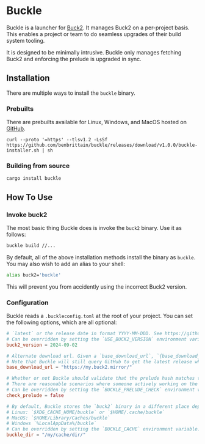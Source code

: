 # Buckle

Buckle is a launcher for [Buck2](https://buck2.build/). It manages Buck2 on a per-project basis. This enables a project or team to do seamless upgrades of their build system tooling.

It is designed to be minimally intrusive. Buckle only manages fetching Buck2 and enforcing the prelude is upgraded in sync.

## Installation

There are multiple ways to install the `buckle` binary.

### Prebuilts

There are prebuilts available for Linux, Windows, and MacOS hosted on [GitHub](https://github.com/benbrittain/buckle/releases).

```
curl --proto '=https' --tlsv1.2 -LsSf https://github.com/benbrittain/buckle/releases/download/v1.0.0/buckle-installer.sh | sh
```

### Building from source
```
cargo install buckle
```

## How To Use

### Invoke buck2
The most basic thing Buckle does is invoke the `buck2` binary. Use it as follows:

```bash
buckle build //...
```

By default, all of the above installation methods install the binary as `buckle`. You may also wish to add an alias to your shell:


```bash
alias buck2='buckle'
```

This will prevent you from accidently using the incorrect Buck2 version.

### Configuration

Buckle reads a `.buckleconfig.toml` at the root of your project. You can set the following options, which are all optional:

```toml
# `latest` or the release date in format YYYY-MM-DDD. See https://github.com/facebook/buck2/releases.
# Can be overridden by setting the `USE_BUCK2_VERSION` environment variable.
buck2_version = 2024-09-02

# Alternate download url. Given a `base_download_url`, `{base_download_url}/{version}/buck2-{arch}.zst` and `{base_download_url}/{version}/prelude_hash` should exist and serve the same contents as the upstream GitHub releases.
# Note that Buckle will still query GitHub to get the latest release when `buck2_version` is `latest`.
base_download_url = "https://my.buck2.mirror/"

# Whether or not Buckle should validate that the prelude hash matches the version of Buck2 that is specified.
# There are reasonable scenarios where someone actively working on the build system might be carrying a patch on the standard prelude.
# Can be overridden by setting the `BUCKLE_PRELUDE_CHECK` environment variable to `NO`.
check_prelude = false

# By default, Buckle stores the `buck2` binary in a different place dependent on the OS.
# Linux: `$XDG_CACHE_HOME/buckle` or `$HOME/.cache/buckle`
# MacOS: `$HOME/Library/Caches/buckle`
# Windows `%LocalAppData%/buckle`
# Can be overridden by setting the `BUCKLE_CACHE` environment variable.
buckle_dir = "/my/cache/dir/"
```
